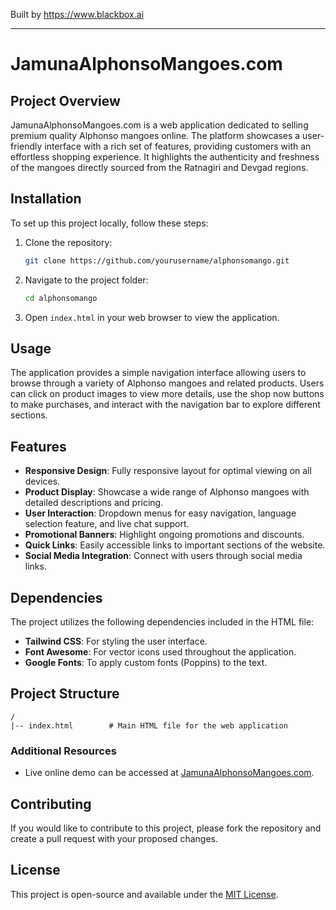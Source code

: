 
Built by https://www.blackbox.ai

---

# JamunaAlphonsoMangoes.com

## Project Overview
JamunaAlphonsoMangoes.com is a web application dedicated to selling premium quality Alphonso mangoes online. The platform showcases a user-friendly interface with a rich set of features, providing customers with an effortless shopping experience. It highlights the authenticity and freshness of the mangoes directly sourced from the Ratnagiri and Devgad regions.

## Installation
To set up this project locally, follow these steps:

1. Clone the repository:
   ```bash
   git clone https://github.com/yourusername/alphonsomango.git
   ```
   
2. Navigate to the project folder:
   ```bash
   cd alphonsomango
   ```

3. Open `index.html` in your web browser to view the application.

## Usage
The application provides a simple navigation interface allowing users to browse through a variety of Alphonso mangoes and related products. Users can click on product images to view more details, use the shop now buttons to make purchases, and interact with the navigation bar to explore different sections.

## Features
- **Responsive Design**: Fully responsive layout for optimal viewing on all devices.
- **Product Display**: Showcase a wide range of Alphonso mangoes with detailed descriptions and pricing.
- **User Interaction**: Dropdown menus for easy navigation, language selection feature, and live chat support.
- **Promotional Banners**: Highlight ongoing promotions and discounts.
- **Quick Links**: Easily accessible links to important sections of the website.
- **Social Media Integration**: Connect with users through social media links.

## Dependencies
The project utilizes the following dependencies included in the HTML file:
- **Tailwind CSS**: For styling the user interface.
- **Font Awesome**: For vector icons used throughout the application.
- **Google Fonts**: To apply custom fonts (Poppins) to the text.

## Project Structure
```
/
|-- index.html        # Main HTML file for the web application
```

### Additional Resources
- Live online demo can be accessed at [JamunaAlphonsoMangoes.com](https://JamunaAlphonsoMangoes.com).

## Contributing
If you would like to contribute to this project, please fork the repository and create a pull request with your proposed changes.

## License
This project is open-source and available under the [MIT License](LICENSE).